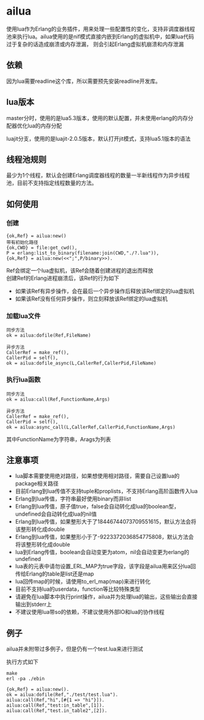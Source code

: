 # ailua

使用lua作为Erlang的业务插件，用来处理一些配置性的变化，支持非调度器线程池来执行lua。ailua使用的是nif模式直接内嵌到Erlang的虚拟机中，如果lua代码过于复杂的话造成崩溃或内存泄漏，
则会引起Erlang虚拟机崩溃和内存泄漏


## 依赖

因为lua需要readline这个库，所以需要预先安装readline开发库。

## lua版本

master分时，使用的是lua5.3版本，使用的默认配置，并未使用erlang的内存分配器优化lua的内存分配

luajit分支，使用的是luajit-2.0.5版本，默认打开jit模式，支持lua5.1版本的语法

## 线程池规则

最少为1个线程，默认会创建Erlang调度器线程的数量一半新线程作为异步线程池，目前不支持指定线程数量的方法。

## 如何使用

### 创建

    {ok,Ref} = ailua:new()
    带有初始化路径
    {ok,CWD} = file:get_cwd(),
    P = erlang:list_to_binary(filename:join(CWD,"./?.lua")),
    {ok,Ref} = ailua:new(<<";",P/binary>>).

Ref会绑定一个lua虚拟机，该Ref会随着创建进程的退出而释放    
创建Ref的Erlang进程崩溃后，该Ref的行为如下

- 如果该Ref有异步操作，会在最后一个异步操作后释放该Ref绑定的lua虚拟机
- 如果该Ref没有任何异步操作，则立刻释放该Ref绑定的lua虚拟机


### 加载lua文件

    同步方法
    ok = ailua:dofile(Ref,FileName)

    异步方法
    CallerRef = make_ref(),
    CallerPid = self(),
    ok = ailua:dofile_async(L,CallerRef,CallerPid,FileName)

### 执行lua函数
    
    同步方法
    ok = ailua:call(Ref,FunctionName,Args)

    异步方法
    CallerRef = make_ref(),
    CallerPid = self(),
    ok = ailua:async_call(L,CallerRef,CallerPid,FunctionName,Args)

其中FunctionName为字符串，Arags为列表

## 注意事项

- lua脚本需要使用绝对路径，如果想使用相对路径，需要自己设置lua的package相关路径
- 目前Erlang到lua传值不支持tuple和proplists，不支持Erlang高阶函数传入lua
- Erlang到lua传值，字符串最好使用binary而非list
- Erlang到lua传值，原子值true，false会自动转化成lua的boolean型，undefined会自动转化成lua的nil值
- Erlang到lua传值，如果整形大于了18446744073709551615，默认方法会将该整形转化成double
- Erlang到lua传值，如果整形小于了-9223372036854775808，默认方法会将该整形转化成double
- lua到Erlang传值，boolean会自动变更为atom，nil会自动变更为erlang的undefined
- lua表的元表中请勿设置_ERL_MAP为true字段，该字段是ailua用来区分lua回传给Erlang的table是list还是map
- lua回传map的时候，请使用to_erl_map(map)来进行转化
- 目前不支持lua的userdata，function等比较特殊类型
- 请避免在lua脚本中执行print操作，ailua并为处理lua的输出，这些输出会直接输出到stderr上
- 不建议使用lua带so的依赖，不建议使用外部IO和lua的协作线程
## 例子
ailua并未附带过多例子，但是仍有一个test.lua来进行测试

执行方式如下
    
    make 
    erl -pa ./ebin

    {ok,Ref} = ailua:new().
    ok = ailua:dofile(Ref,"./test/test.lua").
    ailua:call(Ref,"hi",[#{1 => "hi"}]).
    ailua:call(Ref,"test:in_table",[1]).
    ailua:call(Ref,"test.in_table2",[2]).



